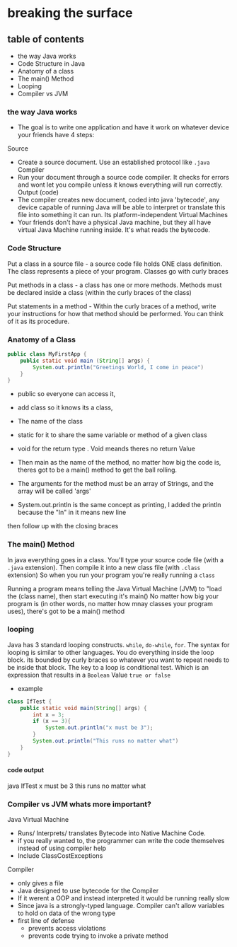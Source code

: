 # breaking the surface 

## table of contents
 - the way Java works 
 - Code Structure in Java
 - Anatomy of a class
 - The main() Method
 - Looping
 - Compiler vs JVM


### the way Java works 
 - The goal is to write one application and have it work on whatever device your friends have 
4 steps: 

Source 
   - Create a source document. Use an established protocol like ` .java `
Compiler 
   - Run your document through a source code compiler. It checks for errors and wont let you compile unless it knows everything will run correctly. 
Output (code)
   - The compiler creates new document, coded into java 'bytecode', any device capable of running Java will be able to interpret or translate this file into something it can run. Its platform-independent
Virtual Machines 
  - Your friends don't have a physical Java machine, but they all have virtual Java Machine running inside. It's what reads the bytecode. 


### Code Structure 

Put a class in a source file 
     - a source code file holds ONE class definition. The class represents a piece of your program. Classes go with curly braces 

Put methods in a class
     - a class has one or more methods. Methods must be declared inside a class (within the curly braces of the class)

Put statements in a method 
     - Within the curly braces of a method, write your instructions for how that method should be performed. You can think of it as its procedure. 

### Anatomy of a Class
``` java 
public class MyFirstApp { 
    public static void main (String[] args) {
        System.out.println("Greetings World, I come in peace")
    }
}

```

 - public so everyone can access it,
 - add class so it knows its a class,
 - The name of the class
 - static for it to share the same variable or method of a given class
 - void for the return type . Void meands theres no return Value 
 - Then main as the name of the method, no matter how big the code is, theres got to be a main() method to get the ball rolling.
 - The arguments for the method must be an array of Strings, and the array will be called 'args'

 - System.out.println is the same concept as printing, I added the println because the "ln" in it means new line  

then follow up with the closing braces 


### The main() Method

In java everything goes in a class. You'll type your source code file (with a `.java` extension). Then compile it into a new class file (with `.class` extension) So when you run your program you're really running a  `class`

Running a program means telling the Java Virtual Machine (JVM) to "load the (class name), then start executing it's main()
No matter how big your program is (in other words, no matter how mnay classes your program uses), there's got to be a main() method 


### looping 

Java has 3 standard looping constructs. `while`, `do-while`, `for`.
The syntax for looping is similar to other languages. You do everything inside the loop block. its bounded by curly braces so whatever you want to repeat needs to be inside that block.
The key to a loop is conditional test. Which is an expression that results in a `Boolean` Value `true or false`
- example 
``` java 
class IfTest {
    public static void main(String[] args) {
        int x = 3;
        if (x == 3){
            System.out.println("x must be 3");
        }
        System.out.println("This runs no matter what")
    }
}
``` 

#### code output 
java IfTest
x must be 3
this runs no matter what




### Compiler vs JVM whats more important?

Java Virtual Machine 
 - Runs/ Interprets/ translates Bytecode into Native Machine Code.
 - if you really wanted to, the programmer can write the code themselves instead of using compiler help
 - Include ClassCostExceptions

Compiler 
 - only gives a file
 - Java designed to use bytecode for the Compiler 
 - If it werent a OOP and instead interpreted it would be running really slow
 - Since java is a strongly-typed language. Compiler can't allow variables to hold on data of the wrong type
 - first line of defense 
    - prevents access violations
    - prevents code trying to invoke a private method

